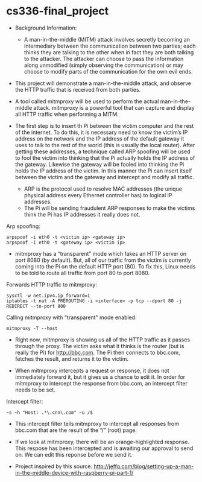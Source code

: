 # cs336-final_project

- Background Information:
  -  A man-in-the-middle (MITM) attack involves secretly becoming an intermediary between the communication between two parties; each thinks they  are talking to the other when in fact they are both talking to the attacker. The attacker can choose to pass the information along unmodified (simply observing the communication) or may choose to modify parts of the communication for the own evil ends. 

- This project will demonstrate a man-in-the-middle attack, and observe the HTTP traffic that is received from both parties.

-  A tool called mitmproxy will be used to perform the actual man-in-the-middle attack. mitmproxy is a powerful tool that can capture and display all HTTP traffic when performing a MITM. 
 
- The first step is to insert th Pi between the victim computer and the rest of the internet. To do this, it is necessary need to know the victim’s IP address on the network and the IP address of the default gateway it uses to talk to the rest of the world (this is usually the local router). After getting these addresses, a technique called ARP spoofing will be used to fool the victim into thinking that the Pi actually holds the IP address of the gateway. Likewise the gateway will be fooled into thinking the Pi holds the IP address of the victim. In this manner the Pi can insert itself between the victim and the gateway and intercept and modify all traffic.
   - ARP is the protocol used to resolve MAC addresses (the unique physical address every Ethernet controller has) to logical IP addresses.
   - The Pi will be sending fraudulent ARP responses to make the victims think the Pi has IP addresses it really does not. 

Arp spoofing:
```
arpspoof -i eth0 -t <victim ip> <gateway ip>
arpspoof -i eth0 -t <gateway ip> <victim ip>
```
   
- mitmproxy has a “transparent” mode which fakes an HTTP server on port 8080 (by default). But, all of our traffic from the victim is currently coming into the Pi on the default HTTP port (80). To fix this, Linux needs to be told to route all traffic from port 80 to port 8080.

Forwards HTTP traffic to mitmproxy:
```
sysctl -w net.ipv4.ip_forward=1
iptables -t nat -A PREROUTING -i <interface> -p tcp --dport 80 -j REDIRECT --to-port 808  
```

Calling mitmproxy with "transparent" mode enabled:
```
mitmproxy -T --host
```

- Right now, mitmproxy is showing us all of the HTTP traffic as it passes through the proxy. The victim asks what it thinks is the router (but is really the Pi) for http://bbc.com. The Pi then connects to bbc.com, fetches the result, and returns it to the victim.

- When mitmproxy intercepts a request or response, it does not immediately forward it, but it gives us a chance to edit it. In order for mitmproxy to intercept the response from bbc.com, an intercept filter needs to be set.

Intercept filter:
```
~s ~h "Host: .*\.cnn\.com" ~u /$
```
- This intercept filter tells mitmproxy to intercept all responses from bbc.com that are the result of the “/” (root) page.

-  If we look at mitmproxy, there will be an orange-highlighted response. This respose has been intercepted and is awaiting our approval to send on. We can edit this reponse before we send it.

- Project inspired by this source:
    http://jeffq.com/blog/setting-up-a-man-in-the-middle-device-with-raspberry-pi-part-1/
